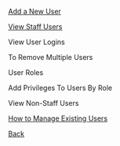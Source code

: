 [Add a New User](https://github.com/hmislk/hmis/wiki/Add-a-new-user)

[View Staff Users](https://github.com/hmislk/hmis/wiki/View-Staff-Users)

View User Logins

To Remove Multiple Users

User Roles

Add Privileges To Users By Role

View Non-Staff Users

[How to Manage Existing Users](https://github.com/hmislk/hmis/wiki/Manage-existing-users)

[Back](https://github.com/hmislk/hmis/wiki/System-Administration)